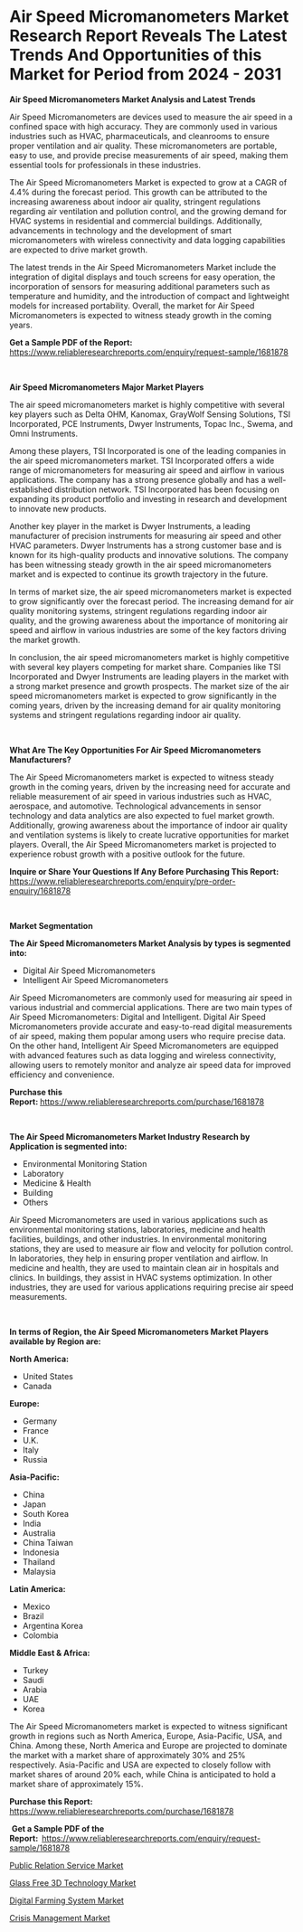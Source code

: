 <p><h1>Air Speed Micromanometers Market Research Report Reveals The Latest Trends And Opportunities of this Market for Period from 2024 - 2031</h1></p><p><strong>Air Speed Micromanometers Market Analysis and Latest Trends</strong></p>
<p><p>Air Speed Micromanometers are devices used to measure the air speed in a confined space with high accuracy. They are commonly used in various industries such as HVAC, pharmaceuticals, and cleanrooms to ensure proper ventilation and air quality. These micromanometers are portable, easy to use, and provide precise measurements of air speed, making them essential tools for professionals in these industries.</p><p>The Air Speed Micromanometers Market is expected to grow at a CAGR of 4.4% during the forecast period. This growth can be attributed to the increasing awareness about indoor air quality, stringent regulations regarding air ventilation and pollution control, and the growing demand for HVAC systems in residential and commercial buildings. Additionally, advancements in technology and the development of smart micromanometers with wireless connectivity and data logging capabilities are expected to drive market growth.</p><p>The latest trends in the Air Speed Micromanometers Market include the integration of digital displays and touch screens for easy operation, the incorporation of sensors for measuring additional parameters such as temperature and humidity, and the introduction of compact and lightweight models for increased portability. Overall, the market for Air Speed Micromanometers is expected to witness steady growth in the coming years.</p></p>
<p><strong>Get a Sample PDF of the Report:&nbsp;</strong> <a href="https://www.reliableresearchreports.com/enquiry/request-sample/1681878">https://www.reliableresearchreports.com/enquiry/request-sample/1681878</a></p>
<p>&nbsp;</p>
<p><strong>Air Speed Micromanometers Major Market Players</strong></p>
<p><p>The air speed micromanometers market is highly competitive with several key players such as Delta OHM, Kanomax, GrayWolf Sensing Solutions, TSI Incorporated, PCE Instruments, Dwyer Instruments, Topac Inc., Swema, and Omni Instruments. </p><p>Among these players, TSI Incorporated is one of the leading companies in the air speed micromanometers market. TSI Incorporated offers a wide range of micromanometers for measuring air speed and airflow in various applications. The company has a strong presence globally and has a well-established distribution network. TSI Incorporated has been focusing on expanding its product portfolio and investing in research and development to innovate new products.</p><p>Another key player in the market is Dwyer Instruments, a leading manufacturer of precision instruments for measuring air speed and other HVAC parameters. Dwyer Instruments has a strong customer base and is known for its high-quality products and innovative solutions. The company has been witnessing steady growth in the air speed micromanometers market and is expected to continue its growth trajectory in the future.</p><p>In terms of market size, the air speed micromanometers market is expected to grow significantly over the forecast period. The increasing demand for air quality monitoring systems, stringent regulations regarding indoor air quality, and the growing awareness about the importance of monitoring air speed and airflow in various industries are some of the key factors driving the market growth.</p><p>In conclusion, the air speed micromanometers market is highly competitive with several key players competing for market share. Companies like TSI Incorporated and Dwyer Instruments are leading players in the market with a strong market presence and growth prospects. The market size of the air speed micromanometers market is expected to grow significantly in the coming years, driven by the increasing demand for air quality monitoring systems and stringent regulations regarding indoor air quality.</p></p>
<p>&nbsp;</p>
<p><strong>What Are The Key Opportunities For Air Speed Micromanometers Manufacturers?</strong></p>
<p><p>The Air Speed Micromanometers market is expected to witness steady growth in the coming years, driven by the increasing need for accurate and reliable measurement of air speed in various industries such as HVAC, aerospace, and automotive. Technological advancements in sensor technology and data analytics are also expected to fuel market growth. Additionally, growing awareness about the importance of indoor air quality and ventilation systems is likely to create lucrative opportunities for market players. Overall, the Air Speed Micromanometers market is projected to experience robust growth with a positive outlook for the future.</p></p>
<p><strong>Inquire or Share Your Questions If Any Before Purchasing This Report:</strong> <a href="https://www.reliableresearchreports.com/enquiry/pre-order-enquiry/1681878">https://www.reliableresearchreports.com/enquiry/pre-order-enquiry/1681878</a></p>
<p>&nbsp;</p>
<p><strong>Market Segmentation</strong></p>
<p><strong>The Air Speed Micromanometers Market Analysis by types is segmented into:</strong></p>
<p><ul><li>Digital Air Speed Micromanometers</li><li>Intelligent Air Speed Micromanometers</li></ul></p>
<p><p>Air Speed Micromanometers are commonly used for measuring air speed in various industrial and commercial applications. There are two main types of Air Speed Micromanometers: Digital and Intelligent. Digital Air Speed Micromanometers provide accurate and easy-to-read digital measurements of air speed, making them popular among users who require precise data. On the other hand, Intelligent Air Speed Micromanometers are equipped with advanced features such as data logging and wireless connectivity, allowing users to remotely monitor and analyze air speed data for improved efficiency and convenience.</p></p>
<p><strong>Purchase this Report:&nbsp;</strong><a href="https://www.reliableresearchreports.com/purchase/1681878">https://www.reliableresearchreports.com/purchase/1681878</a></p>
<p>&nbsp;</p>
<p><strong>The Air Speed Micromanometers Market Industry Research by Application is segmented into:</strong></p>
<p><ul><li>Environmental Monitoring Station</li><li>Laboratory</li><li>Medicine & Health</li><li>Building</li><li>Others</li></ul></p>
<p><p>Air Speed Micromanometers are used in various applications such as environmental monitoring stations, laboratories, medicine and health facilities, buildings, and other industries. In environmental monitoring stations, they are used to measure air flow and velocity for pollution control. In laboratories, they help in ensuring proper ventilation and airflow. In medicine and health, they are used to maintain clean air in hospitals and clinics. In buildings, they assist in HVAC systems optimization. In other industries, they are used for various applications requiring precise air speed measurements.</p></p>
<p>&nbsp;</p>
<p><strong>In terms of Region, the Air Speed Micromanometers Market Players available by Region are:</strong></p>
<p>
    <p> <strong> North America: </strong>
        <ul>
            <li>United States</li>
            <li>Canada</li>
        </ul>
        </p> 
    <p> <strong> Europe: </strong>
        <ul>
            <li>Germany</li>
            <li>France</li>
            <li>U.K.</li>
            <li>Italy</li>
            <li>Russia</li>
        </ul>
        </p> 
    <p> <strong> Asia-Pacific: </strong>
        <ul>
            <li>China</li>
            <li>Japan</li>
            <li>South Korea</li>
            <li>India</li>
            <li>Australia</li>
            <li>China Taiwan</li>
            <li>Indonesia</li>
            <li>Thailand</li>
            <li>Malaysia</li>
        </ul>
        </p> 
    <p> <strong> Latin America: </strong>
        <ul>
            <li>Mexico</li>
            <li>Brazil</li>
            <li>Argentina Korea</li>
            <li>Colombia</li>
        </ul>
        </p> 
    <p> <strong> Middle East & Africa: </strong>
        <ul>
            <li>Turkey</li>
            <li>Saudi</li>
            <li>Arabia</li>
            <li>UAE</li>
            <li>Korea</li>
        </ul>
    </p>
    </p>
<p><p>The Air Speed Micromanometers market is expected to witness significant growth in regions such as North America, Europe, Asia-Pacific, USA, and China. Among these, North America and Europe are projected to dominate the market with a market share of approximately 30% and 25% respectively. Asia-Pacific and USA are expected to closely follow with market shares of around 20% each, while China is anticipated to hold a market share of approximately 15%.</p></p>
<p><strong>Purchase this Report: </strong><a href="https://www.reliableresearchreports.com/purchase/1681878">https://www.reliableresearchreports.com/purchase/1681878</a></p>
<p>&nbsp;<strong>Get a Sample PDF of the Report:&nbsp;&nbsp;</strong><a href="https://www.reliableresearchreports.com/enquiry/request-sample/1681878">https://www.reliableresearchreports.com/enquiry/request-sample/1681878</a></p>
<p><strong></strong></p>
<p><p><a href="https://medium.com/@marianmraz_72126/public-relation-service-nbsp-market-focuses-on-market-share-size-and-projected-forecast-till-2031-ef65d7b736fb">Public Relation Service Market</a></p><p><a href="https://medium.com/@marianmraz_72126/glass-free-3d-technology-market-insight-market-trends-growth-forecasted-from-2024-to-2031-ede0fe93ab8a">Glass Free 3D Technology Market</a></p><p><a href="https://medium.com/@marianmraz_72126/digital-farming-system-market-report-reveals-the-latest-trends-and-growth-opportunities-of-this-dad39a951e32">Digital Farming System Market</a></p><p><a href="https://medium.com/@marianmraz_72126/crisis-management-market-size-market-outlook-and-market-forecast-2024-to-2031-6980b239ad31">Crisis Management Market</a></p></p>